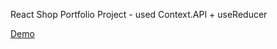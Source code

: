 React Shop Portfolio Project - used Context.API + useReducer

<a href="https://vitaliygalata1986.github.io/shop-react/" target="_blank">Demo</a>
